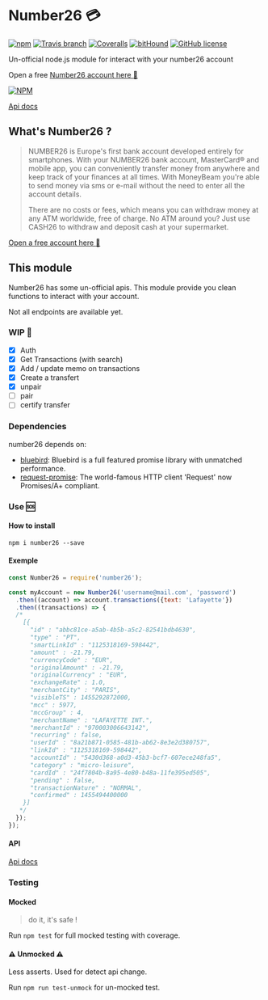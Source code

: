 # Number26 :credit_card:

[![npm](https://img.shields.io/npm/v/number26.svg?maxAge=2592000?style=plastic)](https://www.npmjs.com/package/number26) [![Travis branch](https://img.shields.io/travis/PierrickP/number26/master.svg?maxAge=2592000)](https://travis-ci.org/PierrickP/number26) [![Coveralls](https://img.shields.io/coveralls/jekyll/jekyll.svg?maxAge=2592000)](https://coveralls.io/github/PierrickP/number26) [![bitHound](https://img.shields.io/bithound/dependencies/github/PierrickP/number26.svg?maxAge=2592000)](https://www.bithound.io/github/PierrickP/number26) [![GitHub license](https://img.shields.io/badge/license-MIT-blue.svg)](https://raw.githubusercontent.com/PierrickP/number26/develop/LICENSE.md)

Un-official node.js module for interact with your number26 account

Open a free [Number26 account here :gift:](https://my.number26.de/?uc=MZMEF)

[![NPM](https://nodei.co/npm/number26.png)](https://nodei.co/npm/number26/)

[Api docs](http://pierrickpaul.fr/number26/)

## What's Number26 ?

> NUMBER26 is Europe's first bank account developed entirely for smartphones. With your NUMBER26 bank account, MasterCard® and mobile app, you can conveniently transfer money from anywhere and keep track of your finances at all times. With MoneyBeam you're able to send money via sms or e-mail without the need to enter all the account details.
>
> There are no costs or fees, which means you can withdraw money at any ATM worldwide, free of charge. No ATM around you? Just use CASH26 to withdraw and deposit cash at your supermarket.

[Open a free account here :gift:](https://my.number26.de/?uc=MZMEF)

## This module

Number26 has some un-official apis.
This module provide you clean functions to interact with your account.

Not all endpoints are available yet.

### WIP :construction:

+ [x] Auth
+ [x] Get Transactions (with search)
+ [x] Add / update memo on transactions
+ [x] Create a transfert
+ [x] unpair
+ [ ] pair
+ [ ] certify transfer

### Dependencies

number26 depends on:

+ [bluebird](https://www.npmjs.com/package/bluebird): Bluebird is a full featured promise library with unmatched performance.
+ [request-promise](https://www.npmjs.com/package/request-promise): The world-famous HTTP client 'Request' now Promises/A+ compliant.

### Use :sos:

#### How to install

`npm i number26 --save`

#### Exemple

```JavaScript
const Number26 = require('number26');

const myAccount = new Number26('username@mail.com', 'password')
  .then((account) => account.transactions({text: 'Lafayette'})
  .then((transactions) => {
  /*
    [{
      "id" : "abbc81ce-a5ab-4b5b-a5c2-82541bdb4630",
      "type" : "PT",
      "smartLinkId" : "1125318169-598442",
      "amount" : -21.79,
      "currencyCode" : "EUR",
      "originalAmount" : -21.79,
      "originalCurrency" : "EUR",
      "exchangeRate" : 1.0,
      "merchantCity" : "PARIS",
      "visibleTS" : 1455292872000,
      "mcc" : 5977,
      "mccGroup" : 4,
      "merchantName" : "LAFAYETTE INT.",
      "merchantId" : "970003006643142",
      "recurring" : false,
      "userId" : "8a21b871-0585-481b-ab62-8e3e2d380757",
      "linkId" : "1125318169-598442",
      "accountId" : "5430d368-a0d3-45b3-bcf7-607ece248fa5",
      "category" : "micro-leisure",
      "cardId" : "24f7804b-8a95-4e80-b48a-11fe395ed505",
      "pending" : false,
      "transactionNature" : "NORMAL",
      "confirmed" : 1455494400000
    }]
   */
  });
});
```

#### API

[Api docs](http://pierrickpaul.fr/number26/)

### Testing

#### Mocked

> do it, it's safe !

Run `npm test` for full mocked testing with coverage.

#### :warning: Unmocked :warning:

Less asserts. Used for detect api change.

Run `npm run test-unmock` for un-mocked test.
